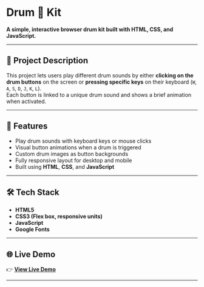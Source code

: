 # Drum 🥁 Kit

**A simple, interactive browser drum kit built with HTML, CSS, and JavaScript.**

---

## 🎯 **Project Description**

This project lets users play different drum sounds by either **clicking on the drum buttons** on the screen or **pressing specific keys** on their keyboard (`W`, `A`, `S`, `D`, `J`, `K`, `L`).  
Each button is linked to a unique drum sound and shows a brief animation when activated.

---

## 🚀 **Features**

- Play drum sounds with keyboard keys or mouse clicks
- Visual button animations when a drum is triggered
- Custom drum images as button backgrounds
- Fully responsive layout for desktop and mobile
- Built using **HTML**, **CSS**, and **JavaScript**

---

## 🛠️ **Tech Stack**

- **HTML5**
- **CSS3 (Flex box, responsive units)**
- **JavaScript**
- **Google Fonts**

---

## 🌐 **Live Demo**

👉 [**View Live Demo**]( https://khushboo-jha-15.github.io/Drum-kit/)

---
